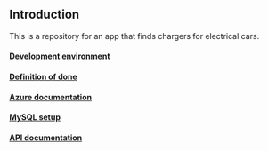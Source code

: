 ## Introduction
This is a repository for an app that finds chargers for electrical cars.

#### [Development environment](https://github.com/NTIG-Uppsala/find-chargers/wiki/Development-Environment)

#### [Definition of done](https://github.com/NTIG-Uppsala/find-chargers/wiki/Definition-of-Done)

#### [Azure documentation](https://github.com/NTIG-Uppsala/find-chargers/wiki/Azure-Setup)

#### [MySQL setup](https://github.com/NTIG-Uppsala/find-chargers/wiki/MySQL-setup)

#### [API documentation](https://github.com/NTIG-Uppsala/find-chargers/wiki/API-Docs)
